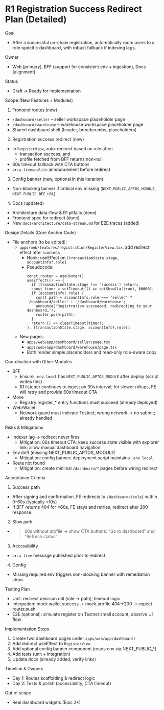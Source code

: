 # R1 Registration Success Redirect Plan (Detailed)

Goal
- After a successful on-chain registration, automatically route users to a role-specific dashboard, with robust fallback if indexing lags.

Owner
- Web (primary), BFF (support for consistent env + ingestion), Docs (alignment)

Status
- Draft → Ready for implementation

Scope (New Features + Modules)
1) Frontend routes (new)
- `/dashboard/seller` – seller workspace placeholder page
- `/dashboard/warehouse` – warehouse workspace placeholder page
- Shared dashboard shell (header, breadcrumbs, placeholders)

2) Registration success redirect (new)
- In `RegisterView`, auto-redirect based on role after:
  - transaction success, and
  - profile fetched from BFF returns non-null
- 60s timeout fallback with CTA buttons
- `aria-live=polite` announcement before redirect

3) Config banner (new, optional in this iteration)
- Non-blocking banner if critical env missing (`NEXT_PUBLIC_APTOS_MODULE`, `NEXT_PUBLIC_BFF_URL`)

4) Docs (updated)
- Architecture data-flow & R1 pitfalls (done)
- Frontend spec for redirect (done)
- New `docs/architecture/data-stream.md` for E2E traces (added)

Design Details (Core Anchor Code)
- File anchors (to be edited):
  - `apps/web/features/registration/RegisterView.tsx`: add redirect effect after success
    - Hook: useEffect on `[transactionState.stage, accountInfo?.role]`
    - Pseudocode:
      ```tsx
      const router = useRouter();
      useEffect(() => {
        if (transactionState.stage !== 'success') return;
        const timer = setTimeout(() => setShowCta(true), 60000);
        if (accountInfo?.role) {
          const path = accountInfo.role === 'seller' ? '/dashboard/seller' : '/dashboard/warehouse';
          announce('Registration succeeded, redirecting to your dashboard…');
          router.push(path);
        }
        return () => clearTimeout(timer);
      }, [transactionState.stage, accountInfo?.role]);
      ```
  - New pages:
    - `apps/web/app/dashboard/seller/page.tsx`
    - `apps/web/app/dashboard/warehouse/page.tsx`
    - Both render simple placeholders and read-only role-aware copy

Coordination with Other Modules
- BFF
  - Ensure `.env.local` has `NEXT_PUBLIC_APTOS_MODULE` after deploy (script writes this)
  - R1 listener continues to ingest on 30s interval; for slower rollups, FE will retry and provide 60s timeout CTA
- Move
  - Registry register_* entry functions must succeed (already deployed)
- Web/Wallet
  - Network guard must indicate Testnet; wrong network → no submit; already handled

Risks & Mitigations
- Indexer lag → redirect never fires
  - Mitigation: 60s timeout CTA; keep success state visible with explorer link; allow manual dashboard navigation
- Env drift (missing NEXT_PUBLIC_APTOS_MODULE)
  - Mitigation: config banner; deployment script maintains `.env.local`
- Route not found
  - Mitigation: create minimal `/dashboard/*` pages before wiring redirect

Acceptance Criteria
1) Success path
- After signing and confirmation, FE redirects to `/dashboard/{role}` within 0–60s (typically <10s)
- If BFF returns 404 for <60s, FE stays and retries; redirect after 200 response
2) Slow path
- >60s without profile → show CTA buttons: “Go to dashboard” and “Refresh status”
3) Accessibility
- `aria-live` message published prior to redirect
4) Config
- Missing required env triggers non-blocking banner with remediation steps

Testing Plan
- Unit: redirect decision util (role → path); timeout logic
- Integration: mock wallet success → mock profile 404→200 → expect router.push
- E2E (optional): simulate register on Testnet small account, observe UI flow

Implementation Steps
1) Create two dashboard pages under `apps/web/app/dashboard/`
2) Add redirect useEffect to `RegisterView`
3) Add optional config banner component (reads env via NEXT_PUBLIC_*)
4) Add tests (unit + integration)
5) Update docs (already added; verify links)

Timeline & Owners
- Day 1: Routes scaffolding & redirect logic
- Day 2: Tests & polish (accessibility, CTA timeout)

Out of scope
- Real dashboard widgets (Epic 2+)

